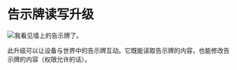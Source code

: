 # 告示牌读写升级

![我看见墙上的告示牌了。](oredict:opencomputers:signUpgrade)

此升级可以让设备与世界中的告示牌互动。它既能读取告示牌的内容，也能修改告示牌的内容（权限允许的话）。
